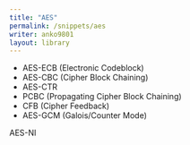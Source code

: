 ```yaml
---
title: "AES"
permalink: /snippets/aes
writer: anko9801
layout: library
---
```


- AES-ECB (Electronic Codeblock)
- AES-CBC (Cipher Block Chaining)
- AES-CTR
- PCBC (Propagating Cipher Block Chaining)
- CFB (Cipher Feedback)
- AES-GCM (Galois/Counter Mode)

AES-NI

